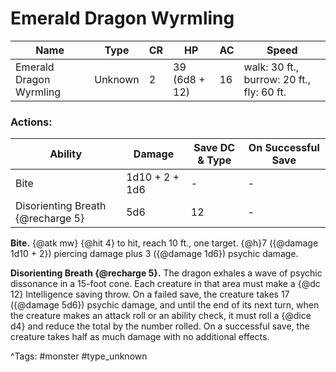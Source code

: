 # Emerald Dragon Wyrmling

| Name | Type | CR | HP | AC | Speed |
|------|------|----|----|----|-------|
| Emerald Dragon Wyrmling | Unknown | 2 | 39 (6d8 + 12) | 16 | walk: 30 ft., burrow: 20 ft., fly: 60 ft. |

### Actions:

| Ability | Damage | Save DC & Type | On Successful Save |
|---------|--------|----------------|--------------------|
| Bite | 1d10 + 2 + 1d6 | - | - |
| Disorienting Breath {@recharge 5} | 5d6 | 12 | - |


**Bite.** {@atk mw} {@hit 4} to hit, reach 10 ft., one target. {@h}7 ({@damage 1d10 + 2}) piercing damage plus 3 ({@damage 1d6}) psychic damage.

**Disorienting Breath {@recharge 5}.** The dragon exhales a wave of psychic dissonance in a 15-foot cone. Each creature in that area must make a {@dc 12} Intelligence saving throw. On a failed save, the creature takes 17 ({@damage 5d6}) psychic damage, and until the end of its next turn, when the creature makes an attack roll or an ability check, it must roll a {@dice d4} and reduce the total by the number rolled. On a successful save, the creature takes half as much damage with no additional effects.

^Tags: #monster #type_unknown